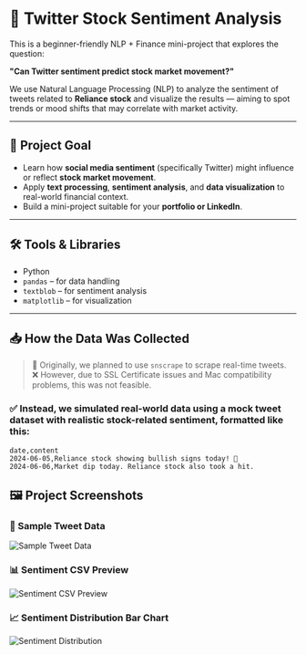 # 🧠 Twitter Stock Sentiment Analysis

This is a beginner-friendly NLP + Finance mini-project that explores the question:

**"Can Twitter sentiment predict stock market movement?"**

We use Natural Language Processing (NLP) to analyze the sentiment of tweets related to **Reliance stock** and visualize the results — aiming to spot trends or mood shifts that may correlate with market activity.

---

## 📌 Project Goal

- Learn how **social media sentiment** (specifically Twitter) might influence or reflect **stock market movement**.
- Apply **text processing**, **sentiment analysis**, and **data visualization** to real-world financial context.
- Build a mini-project suitable for your **portfolio or LinkedIn**.

---

## 🛠️ Tools & Libraries

- Python
- `pandas` – for data handling
- `textblob` – for sentiment analysis
- `matplotlib` – for visualization

---

## 📥 How the Data Was Collected

> 📌 Originally, we planned to use `snscrape` to scrape real-time tweets.  
> ❌ However, due to SSL Certificate issues and Mac compatibility problems, this was not feasible.

### ✅ Instead, we simulated real-world data using a **mock tweet dataset** with realistic stock-related sentiment, formatted like this:

```csv
date,content
2024-06-05,Reliance stock showing bullish signs today! 🚀
2024-06-06,Market dip today. Reliance stock also took a hit.

```
## 🖼️ Project Screenshots

### 🧾 Sample Tweet Data
![Sample Tweet Data](screenshots/sample_tweet_data.png)

### 📊 Sentiment CSV Preview
![Sentiment CSV Preview](screenshots/sentiment_csv_preview.png)

### 📈 Sentiment Distribution Bar Chart
![Sentiment Distribution](screenshots/sentiment_bar_chart.png)
